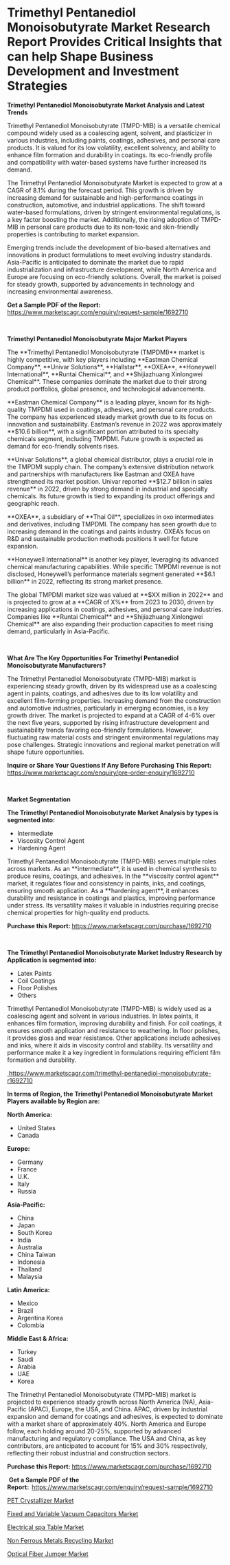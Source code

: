 <p><h1>Trimethyl Pentanediol Monoisobutyrate Market Research Report Provides Critical Insights that can help Shape Business Development and Investment Strategies</h1></p><p><strong>Trimethyl Pentanediol Monoisobutyrate Market Analysis and Latest Trends</strong></p>
<p><p>Trimethyl Pentanediol Monoisobutyrate (TMPD-MIB) is a versatile chemical compound widely used as a coalescing agent, solvent, and plasticizer in various industries, including paints, coatings, adhesives, and personal care products. It is valued for its low volatility, excellent solvency, and ability to enhance film formation and durability in coatings. Its eco-friendly profile and compatibility with water-based systems have further increased its demand.</p><p>The Trimethyl Pentanediol Monoisobutyrate Market is expected to grow at a CAGR of 8.1% during the forecast period. This growth is driven by increasing demand for sustainable and high-performance coatings in construction, automotive, and industrial applications. The shift toward water-based formulations, driven by stringent environmental regulations, is a key factor boosting the market. Additionally, the rising adoption of TMPD-MIB in personal care products due to its non-toxic and skin-friendly properties is contributing to market expansion.</p><p>Emerging trends include the development of bio-based alternatives and innovations in product formulations to meet evolving industry standards. Asia-Pacific is anticipated to dominate the market due to rapid industrialization and infrastructure development, while North America and Europe are focusing on eco-friendly solutions. Overall, the market is poised for steady growth, supported by advancements in technology and increasing environmental awareness.</p></p>
<p><strong>Get a Sample PDF of the Report:&nbsp;</strong> <a href="https://www.marketscagr.com/enquiry/request-sample/1692710?utm_campaign=2218&utm_medium=2&utm_source=Github&utm_content=ia&utm_term=26012025&utm_id=trimethyl-pentanediol-monoisobutyrate">https://www.marketscagr.com/enquiry/request-sample/1692710</a></p>
<p>&nbsp;</p>
<p><strong>Trimethyl Pentanediol Monoisobutyrate Major Market Players</strong></p>
<p><p>The **Trimethyl Pentanediol Monoisobutyrate (TMPDMI)** market is highly competitive, with key players including **Eastman Chemical Company**, **Univar Solutions**, **Hallstar**, **OXEA**, **Honeywell International**, **Runtai Chemical**, and **Shijiazhuang Xinlongwei Chemical**. These companies dominate the market due to their strong product portfolios, global presence, and technological advancements.</p><p>**Eastman Chemical Company** is a leading player, known for its high-quality TMPDMI used in coatings, adhesives, and personal care products. The company has experienced steady market growth due to its focus on innovation and sustainability. Eastman’s revenue in 2022 was approximately **$10.6 billion**, with a significant portion attributed to its specialty chemicals segment, including TMPDMI. Future growth is expected as demand for eco-friendly solvents rises.</p><p>**Univar Solutions**, a global chemical distributor, plays a crucial role in the TMPDMI supply chain. The company’s extensive distribution network and partnerships with manufacturers like Eastman and OXEA have strengthened its market position. Univar reported **$12.7 billion in sales revenue** in 2022, driven by strong demand in industrial and specialty chemicals. Its future growth is tied to expanding its product offerings and geographic reach.</p><p>**OXEA**, a subsidiary of **Thai Oil**, specializes in oxo intermediates and derivatives, including TMPDMI. The company has seen growth due to increasing demand in the coatings and paints industry. OXEA’s focus on R&D and sustainable production methods positions it well for future expansion.</p><p>**Honeywell International** is another key player, leveraging its advanced chemical manufacturing capabilities. While specific TMPDMI revenue is not disclosed, Honeywell’s performance materials segment generated **$6.1 billion** in 2022, reflecting its strong market presence.</p><p>The global TMPDMI market size was valued at **$XX million in 2022** and is projected to grow at a **CAGR of X%** from 2023 to 2030, driven by increasing applications in coatings, adhesives, and personal care industries. Companies like **Runtai Chemical** and **Shijiazhuang Xinlongwei Chemical** are also expanding their production capacities to meet rising demand, particularly in Asia-Pacific.</p></p>
<p>&nbsp;</p>
<p><strong>What Are The Key Opportunities For Trimethyl Pentanediol Monoisobutyrate Manufacturers?</strong></p>
<p><p>The Trimethyl Pentanediol Monoisobutyrate (TMPD-MIB) market is experiencing steady growth, driven by its widespread use as a coalescing agent in paints, coatings, and adhesives due to its low volatility and excellent film-forming properties. Increasing demand from the construction and automotive industries, particularly in emerging economies, is a key growth driver. The market is projected to expand at a CAGR of 4-6% over the next five years, supported by rising infrastructure development and sustainability trends favoring eco-friendly formulations. However, fluctuating raw material costs and stringent environmental regulations may pose challenges. Strategic innovations and regional market penetration will shape future opportunities.</p></p>
<p><strong>Inquire or Share Your Questions If Any Before Purchasing This Report:</strong> <a href="https://www.marketscagr.com/enquiry/pre-order-enquiry/1692710?utm_campaign=2218&utm_medium=2&utm_source=Github&utm_content=ia&utm_term=26012025&utm_id=trimethyl-pentanediol-monoisobutyrate">https://www.marketscagr.com/enquiry/pre-order-enquiry/1692710</a></p>
<p>&nbsp;</p>
<p><strong>Market Segmentation</strong></p>
<p><strong>The Trimethyl Pentanediol Monoisobutyrate Market Analysis by types is segmented into:</strong></p>
<p><ul><li>Intermediate</li><li>Viscosity Control Agent</li><li>Hardening Agent</li></ul></p>
<p><p>Trimethyl Pentanediol Monoisobutyrate (TMPD-MIB) serves multiple roles across markets. As an **intermediate**, it is used in chemical synthesis to produce resins, coatings, and adhesives. In the **viscosity control agent** market, it regulates flow and consistency in paints, inks, and coatings, ensuring smooth application. As a **hardening agent**, it enhances durability and resistance in coatings and plastics, improving performance under stress. Its versatility makes it valuable in industries requiring precise chemical properties for high-quality end products.</p></p>
<p><strong>Purchase this Report:&nbsp;</strong><a href="https://www.marketscagr.com/purchase/1692710?utm_campaign=2218&utm_medium=2&utm_source=Github&utm_content=ia&utm_term=26012025&utm_id=trimethyl-pentanediol-monoisobutyrate">https://www.marketscagr.com/purchase/1692710</a></p>
<p>&nbsp;</p>
<p><strong>The Trimethyl Pentanediol Monoisobutyrate Market Industry Research by Application is segmented into:</strong></p>
<p><ul><li>Latex Paints</li><li>Coil Coatings</li><li>Floor Polishes</li><li>Others</li></ul></p>
<p><p>Trimethyl Pentanediol Monoisobutyrate (TMPD-MIB) is widely used as a coalescing agent and solvent in various industries. In latex paints, it enhances film formation, improving durability and finish. For coil coatings, it ensures smooth application and resistance to weathering. In floor polishes, it provides gloss and wear resistance. Other applications include adhesives and inks, where it aids in viscosity control and stability. Its versatility and performance make it a key ingredient in formulations requiring efficient film formation and durability.</p></p>
<p><a href="https://www.marketscagr.com/trimethyl-pentanediol-monoisobutyrate-r1692710?utm_campaign=2218&utm_medium=2&utm_source=Github&utm_content=ia&utm_term=26012025&utm_id=trimethyl-pentanediol-monoisobutyrate">&nbsp;https://www.marketscagr.com/trimethyl-pentanediol-monoisobutyrate-r1692710</a></p>
<p><strong>In terms of Region, the Trimethyl Pentanediol Monoisobutyrate Market Players available by Region are:</strong></p>
<p>
    <p> <strong> North America: </strong>
        <ul>
            <li>United States</li>
            <li>Canada</li>
        </ul>
        </p> 
    <p> <strong> Europe: </strong>
        <ul>
            <li>Germany</li>
            <li>France</li>
            <li>U.K.</li>
            <li>Italy</li>
            <li>Russia</li>
        </ul>
        </p> 
    <p> <strong> Asia-Pacific: </strong>
        <ul>
            <li>China</li>
            <li>Japan</li>
            <li>South Korea</li>
            <li>India</li>
            <li>Australia</li>
            <li>China Taiwan</li>
            <li>Indonesia</li>
            <li>Thailand</li>
            <li>Malaysia</li>
        </ul>
        </p> 
    <p> <strong> Latin America: </strong>
        <ul>
            <li>Mexico</li>
            <li>Brazil</li>
            <li>Argentina Korea</li>
            <li>Colombia</li>
        </ul>
        </p> 
    <p> <strong> Middle East & Africa: </strong>
        <ul>
            <li>Turkey</li>
            <li>Saudi</li>
            <li>Arabia</li>
            <li>UAE</li>
            <li>Korea</li>
        </ul>
    </p>
    </p>
<p><p>The Trimethyl Pentanediol Monoisobutyrate (TMPD-MIB) market is projected to experience steady growth across North America (NA), Asia-Pacific (APAC), Europe, the USA, and China. APAC, driven by industrial expansion and demand for coatings and adhesives, is expected to dominate with a market share of approximately 40%. North America and Europe follow, each holding around 20-25%, supported by advanced manufacturing and regulatory compliance. The USA and China, as key contributors, are anticipated to account for 15% and 30% respectively, reflecting their robust industrial and construction sectors.</p></p>
<p><strong>Purchase this Report: </strong><a href="https://www.marketscagr.com/purchase/1692710?utm_campaign=2218&utm_medium=2&utm_source=Github&utm_content=ia&utm_term=26012025&utm_id=trimethyl-pentanediol-monoisobutyrate">https://www.marketscagr.com/purchase/1692710</a></p>
<p>&nbsp;<strong>Get a Sample PDF of the Report:&nbsp;&nbsp;</strong><a href="https://www.marketscagr.com/enquiry/request-sample/1692710?utm_campaign=2218&utm_medium=2&utm_source=Github&utm_content=ia&utm_term=26012025&utm_id=trimethyl-pentanediol-monoisobutyrate">https://www.marketscagr.com/enquiry/request-sample/1692710</a></p>
<p><strong></strong></p>
<p><p><a href="https://www.linkedin.com/pulse/growth-rate-size-pet-crystallizer-market-anextraordinary-127-2rrjf?utm_campaign=2218&utm_medium=2&utm_source=Github&utm_content=ia&utm_term=26012025&utm_id=trimethyl-pentanediol-monoisobutyrate">PET Crystallizer Market</a></p><p><a href="https://www.linkedin.com/pulse/fixed-variable-vacuum-capacitors-market-report-creating-business-gkhuc?utm_campaign=2218&utm_medium=2&utm_source=Github&utm_content=ia&utm_term=26012025&utm_id=trimethyl-pentanediol-monoisobutyrate">Fixed and Variable Vacuum Capacitors Market</a></p><p><a href="https://www.linkedin.com/pulse/analytics-driven-insights-electrical-spa-table-market-e6ixc?utm_campaign=2218&utm_medium=2&utm_source=Github&utm_content=ia&utm_term=26012025&utm_id=trimethyl-pentanediol-monoisobutyrate">Electrical spa Table Market</a></p><p><a href="https://www.linkedin.com/pulse/global-non-ferrous-metals-recycling-marketacomprehensive-analysis-mzfje?utm_campaign=2218&utm_medium=2&utm_source=Github&utm_content=ia&utm_term=26012025&utm_id=trimethyl-pentanediol-monoisobutyrate">Non Ferrous Metals Recycling Market</a></p><p><a href="https://www.linkedin.com/pulse/comprehensive-overview-optical-fiber-jumper-market-size-projected-wmn5c?utm_campaign=2218&utm_medium=2&utm_source=Github&utm_content=ia&utm_term=26012025&utm_id=trimethyl-pentanediol-monoisobutyrate">Optical Fiber Jumper Market</a></p></p>